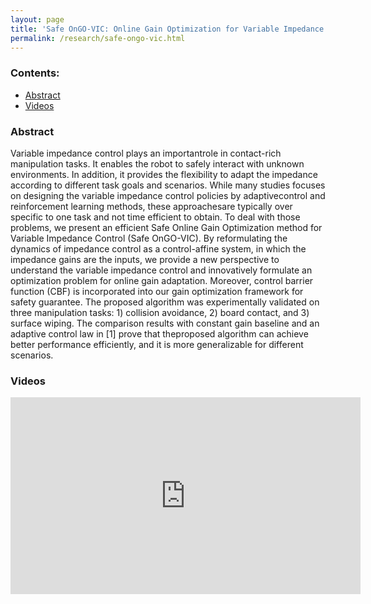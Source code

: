 ```yaml
---
layout: page
title: 'Safe OnGO-VIC: Online Gain Optimization for Variable Impedance Control with Control Barrier Functions'
permalink: /research/safe-ongo-vic.html
---
```


### Contents:

* [Abstract](#id1)
* [Videos](#id2)

<!-- Title your work here -->

<!-- Add your own introduction here -->

### <a name="id1"></a>Abstract

 Variable impedance control plays an importantrole in contact-rich manipulation tasks. It enables the robot to safely interact with unknown environments. In addition, it provides the flexibility to adapt the impedance according to different task goals and scenarios. While many studies focuses on designing the variable impedance control policies by adaptivecontrol and reinforcement learning methods, these approachesare typically over specific to one task and not time efficient to obtain. To deal with those problems, we present an efficient Safe Online Gain Optimization method for Variable Impedance Control (Safe OnGO-VIC). By reformulating the dynamics of impedance control as a control-affine system, in which the impedance gains are the inputs, we provide a new perspective to understand the variable impedance control and innovatively formulate an optimization problem for online gain adaptation. Moreover, control barrier  function (CBF) is incorporated into our gain optimization framework for safety guarantee. The proposed algorithm was experimentally validated on three manipulation tasks: 1) collision avoidance, 2) board contact, and 3) surface wiping. The comparison results with constant gain baseline and an adaptive control law in [1] prove that theproposed algorithm can achieve better performance efficiently, and it is more generalizable for different scenarios.

### <a name="id2"></a>Videos
<div style="position: relative; width: 100%; height: 0; padding-bottom: 56.3%;">
<iframe width="560" height="315" src="https://www.youtube.com/embed/3sq3sOtZSOY" frameborder="0" allow="accelerometer; autoplay; clipboard-write; encrypted-media; gyroscope; picture-in-picture" allowfullscreen></iframe>
</div>